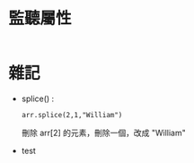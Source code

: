 # 監聽屬性

```html

```

# 雜記

* splice() : 

  `arr.splice(2,1,"William")`
  
  刪除 arr[2] 的元素，刪除一個，改成 "William"
  
* test
